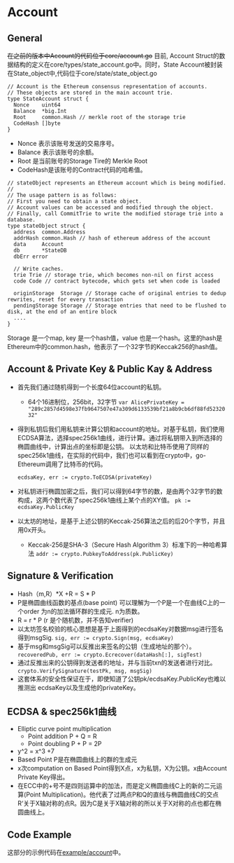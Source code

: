 # Account

## General

~~在之前的版本中Account的代码位于core/account.go~~
目前, Account Struct的数据结构的定义在core/types/state_account.go中。同时，State Account被封装在State_object中,代码位于core/state/state_object.go

```Golang
// Account is the Ethereum consensus representation of accounts.
// These objects are stored in the main account trie.
type StateAccount struct {
  Nonce    uint64
  Balance  *big.Int
  Root     common.Hash // merkle root of the storage trie
  CodeHash []byte
}
```

- Nonce 表示该账号发送的交易序号。
- Balance 表示该账号的余额。
- Root 是当前账号的Storage Tire的 Merkle Root
- CodeHash是该账号的Contract代码的哈希值。

```Golang
// stateObject represents an Ethereum account which is being modified.
//
// The usage pattern is as follows:
// First you need to obtain a state object.
// Account values can be accessed and modified through the object.
// Finally, call CommitTrie to write the modified storage trie into a database.
type stateObject struct {
  address  common.Address
  addrHash common.Hash // hash of ethereum address of the account
  data     Account
  db       *StateDB
  dbErr error

  // Write caches.
  trie Trie // storage trie, which becomes non-nil on first access
  code Code // contract bytecode, which gets set when code is loaded

  originStorage  Storage // Storage cache of original entries to dedup rewrites, reset for every transaction
  pendingStorage Storage // Storage entries that need to be flushed to disk, at the end of an entire block
  ....
}
```

Storage 是一个map, key 是一个hash值，value 也是一个hash。这里的hash是Ethereum中的common.hash，他表示了一个32字节的Keccak256的hash值。

## Account & Private Key & Public Kay & Address

- 首先我们通过随机得到一个长度64位account的私钥。
  - 64个16进制位，256bit，32字节
    `var AlicePrivateKey = "289c2857d4598e37fb9647507e47a309d6133539bf21a8b9cb6df88fd5232032"`

- 得到私钥后我们用私钥来计算公钥和account的地址。对基于私钥，我们使用ECDSA算法，选择spec256k1曲线，进行计算。通过将私钥带入到所选择的椭圆曲线中，计算出点的坐标即是公钥。
以太坊和比特币使用了同样的spec256k1曲线，在实际的代码中，我们也可以看到在crypto中，go-Ethereum调用了比特币的代码。

    `ecdsaKey, err := crypto.ToECDSA(privateKey)`

- 对私钥进行椭圆加密之后，我们可以得到64字节的数，是由两个32字节的数构成，这两个数代表了spec256k1曲线上某个点的XY值。
    `pk := ecdsaKey.PublicKey`
- 以太坊的地址，是基于上述公钥的Keccak-256算法之后的后20个字节，并且用0x开头。
  - Keccak-256是SHA-3（Secure Hash Algorithm 3）标准下的一种哈希算法
    `addr := crypto.PubkeyToAddress(pk.PublicKey)`

## Signature & Verification

- Hash（m,R）*X +R = S * P
- P是椭圆曲线函数的基点(base point) 可以理解为一个P是一个在曲线C上的一个order 为n的加法循环群的生成元. n为质数。
- R = r * P (r 是个随机数，并不告知verifier)
- 以太坊签名校验的核心思想是基于上面得到的ecdsaKey对数据msg进行签名得到msgSig. 
    `sig, err := crypto.Sign(msg, ecdsaKey)`
- 基于msg和msgSig可以反推出来签名的公钥（生成地址的那个）。
    `recoveredPub, err := crypto.Ecrecover(dataHash[:], sigTest)`
- 通过反推出来的公钥得到发送者的地址，并与当前txn的发送者进行对比。
    `crypto.VerifySignature(testPk, msg, msgSig)`
- 这套体系的安全性保证在于，即使知道了公钥pk/ecdsaKey.PublicKey也难以推测出 ecdsaKey以及生成他的privateKey。

## ECDSA & spec256k1曲线

- Elliptic curve point multiplication
  - Point addition P + Q = R
  - Point doubling P + P = 2P
- y^2 = x^3 +7
- Based Point P是在椭圆曲线上的群的生成元
- x次computation on Based Point得到X点，x为私钥，X为公钥。x由Account Private Key得出。
- 在ECC中的+号不是四则运算中的加法，而是定义椭圆曲线C上的新的二元运算(Point Multiplication)。他代表了过两点P和Q的直线与椭圆曲线C的交点R‘关于X轴对称的点R。因为C是关于X轴对称的所以关于X对称的点也都在椭圆曲线上。

## Code Example

这部分的示例代码在[example/account](example/account)中。
